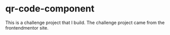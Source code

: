 # qr-code-component
This is a challenge project that I build. The challenge project came from the frontendmentor site.
